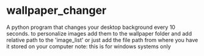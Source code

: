 # wallpaper_changer
A python program that changes your desktop background every 10 seconds.
to personalize images add them to the wallpaper folder and add relative path to the 'image_list'
or just add the file path from where you have it stored on your computer
note: this is for windows systems only
